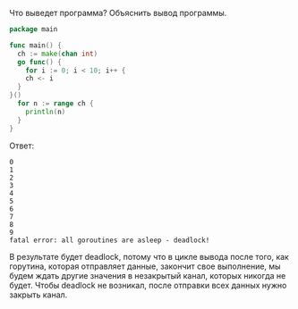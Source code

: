 Что выведет программа?
Объяснить вывод программы.

```go
package main

func main() {
  ch := make(chan int)
  go func() {
    for i := 0; i < 10; i++ {
    ch <- i
  }
}()
  for n := range ch {
    println(n)
  }
}
```

Ответ:
```
0
1
2
3
4
5
6
7
8
9
fatal error: all goroutines are asleep - deadlock!
```
В результате будет deadlock, потому что в цикле вывода после того, как горутина, которая отправляет данные, 
закончит свое выполнение, мы будем ждать другие значения в незакрытый канал, которых никогда не будет.
Чтобы deadlock не возникал, после отправки всех данных нужно закрыть канал.